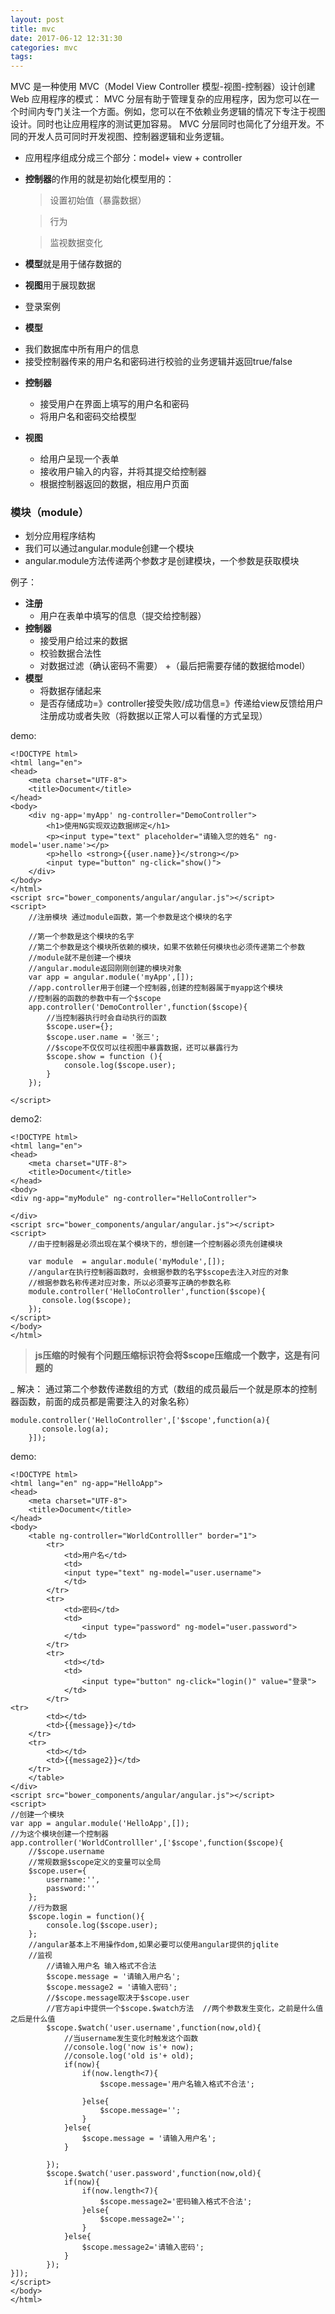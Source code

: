 ```yaml
---
layout: post
title: mvc
date: 2017-06-12 12:31:30
categories: mvc
tags: 
---
```

MVC 是一种使用 MVC（Model View Controller 模型-视图-控制器）设计创建 Web 应用程序的模式：
MVC 分层有助于管理复杂的应用程序，因为您可以在一个时间内专门关注一个方面。例如，您可以在不依赖业务逻辑的情况下专注于视图设计。同时也让应用程序的测试更加容易。
MVC 分层同时也简化了分组开发。不同的开发人员可同时开发视图、控制器逻辑和业务逻辑。

<!-- more -->
- 应用程序组成分成三个部分：model+ view + controller

- **控制器**的作用的就是初始化模型用的：

     >设置初始值（暴露数据）

     >行为

     >监视数据变化

- **模型**就是用于储存数据的

- **视图**用于展现数据

- 登录案例

- **模型**
 + 我们数据库中所有用户的信息
 + 接受控制器传来的用户名和密码进行校验的业务逻辑并返回true/false

- **控制器**
  + 接受用户在界面上填写的用户名和密码
  + 将用户名和密码交给模型

- **视图**
  + 给用户呈现一个表单
  + 接收用户输入的内容，并将其提交给控制器
  + 根据控制器返回的数据，相应用户页面

### 模块（module）
- 划分应用程序结构
- 我们可以通过angular.module创建一个模块
- angular.module方法传递两个参数才是创建模块，一个参数是获取模块

例子：
- **注册**
     + 用户在表单中填写的信息（提交给控制器）
- **控制器**
     + 接受用户给过来的数据
     + 校验数据合法性
     + 对数据过滤（确认密码不需要）
     +（最后把需要存储的数据给model）
- **模型**
     + 将数据存储起来
     + 是否存储成功=》controller接受失败/成功信息=》传递给view反馈给用户注册成功或者失败（将数据以正常人可以看懂的方式呈现）

demo:
```
<!DOCTYPE html>
<html lang="en">
<head>
    <meta charset="UTF-8">
    <title>Document</title>
</head>
<body>
    <div ng-app='myApp' ng-controller="DemoController">
        <h1>使用NG实现双边数据绑定</h1>
        <p><input type="text" placeholder="请输入您的姓名" ng-model='user.name'></p>
        <p>hello <strong>{{user.name}}</strong></p>
        <input type="button" ng-click="show()">
    </div>
</body>
</html>
<script src="bower_components/angular/angular.js"></script>
<script>
    //注册模块 通过module函数，第一个参数是这个模块的名字

    //第一个参数是这个模块的名字
    //第二个参数是这个模块所依赖的模块，如果不依赖任何模块也必须传递第二个参数
    //module就不是创建一个模块
    //angular.module返回刚刚创建的模块对象
    var app = angular.module('myApp',[]);
    //app.controller用于创建一个控制器,创建的控制器属于myapp这个模块
    //控制器的函数的参数中有一个$scope
    app.controller('DemoController',function($scope){
        //当控制器执行时会自动执行的函数
        $scope.user={};
        $scope.user.name = '张三';
        //$scope不仅仅可以往视图中暴露数据，还可以暴露行为
        $scope.show = function (){
            console.log($scope.user);
        }
    });

</script>
```

demo2:
```
<!DOCTYPE html>
<html lang="en">
<head>
    <meta charset="UTF-8">
    <title>Document</title>
</head>
<body>
<div ng-app="myModule" ng-controller="HelloController">

</div>
<script src="bower_components/angular/angular.js"></script>
<script>
    //由于控制器是必须出现在某个模块下的，想创建一个控制器必须先创建模块

    var module  = angular.module('myModule',[]);
    //angular在执行控制器函数时，会根据参数的名字$scope去注入对应的对象
    //根据参数名称传递对应对象，所以必须要写正确的参数名称
    module.controller('HelloController',function($scope){
       console.log($scope);
    });
</script>
</body>
</html>
```

> **js压缩的时候有个问题压缩标识符会将$scope压缩成一个数字，这是有问题的**

_ 解决：
通过第二个参数传递数组的方式（数组的成员最后一个就是原本的控制器函数，前面的成员都是需要注入的对象名称）
```
module.controller('HelloController',['$scope',function(a){
       console.log(a);
    }]);
```

demo:

```
<!DOCTYPE html>
<html lang="en" ng-app="HelloApp">
<head>
    <meta charset="UTF-8">
    <title>Document</title>
</head>
<body>
    <table ng-controller="WorldControlller" border="1">
        <tr>
            <td>用户名</td>
            <td>
            <input type="text" ng-model="user.username">
            </td>
        </tr>
        <tr>
            <td>密码</td>
            <td>
                <input type="password" ng-model="user.password">
            </td>
        </tr>
        <tr>
            <td></td>
            <td>
                <input type="button" ng-click="login()" value="登录">
            </td>
        </tr>
<tr>
        <td></td>
        <td>{{message}}</td>
    </tr>
    <tr>
        <td></td>
        <td>{{message2}}</td>
    </tr>
    </table>
</div>
<script src="bower_components/angular/angular.js"></script>
<script>
//创建一个模块
var app = angular.module('HelloApp',[]);
//为这个模块创建一个控制器
app.controller('WorldControlller',['$scope',function($scope){
    //$scope.username
    //常规数据$scope定义的变量可以全局
    $scope.user={
        username:'',
        password:''
    };
    //行为数据
    $scope.login = function(){
        console.log($scope.user);
    };
    //angular基本上不用操作dom,如果必要可以使用angular提供的jqlite
    //监视
        //请输入用户名 输入格式不合法
        $scope.message = '请输入用户名';
        $scope.message2 = '请输入密码';
        //$scope.message取决于$scope.user
        //官方api中提供一个$scope.$watch方法  //两个参数发生变化，之前是什么值之后是什么值
        $scope.$watch('user.username',function(now,old){
            //当username发生变化时触发这个函数
            //console.log('now is'+ now);
            //console.log('old is'+ old);
            if(now){
                if(now.length<7){
                    $scope.message='用户名输入格式不合法';

                }else{
                    $scope.message='';
                }
            }else{
                $scope.message = '请输入用户名';
            }

        });
        $scope.$watch('user.password',function(now,old){
            if(now){
                if(now.length<7){
                    $scope.message2='密码输入格式不合法';
                }else{
                    $scope.message2='';
                }
            }else{
                $scope.message2='请输入密码';
            }
        });
}]);
</script>
</body>
</html>
```